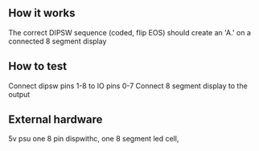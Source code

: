 <!---

This file is used to generate your project datasheet. Please fill in the information below and delete any unused
sections.

You can also include images in this folder and reference them in the markdown. Each image must be less than
512 kb in size, and the combined size of all images must be less than 1 MB.
-->

## How it works

The correct DIPSW sequence (coded, flip EOS) should create an 'A.' on a connected 8 segment display

## How to test

Connect dipsw pins 1-8 to IO pins 0-7 
Connect 8 segment display to the output


## External hardware

5v psu
one 8 pin dispwithc,
one 8 segment led cell, 
